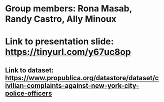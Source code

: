 # Group members: Rona Masab, Randy Castro, Ally Minoux






















# Link to presentation slide: https://tinyurl.com/y67uc8op

## Link to dataset: https://www.propublica.org/datastore/dataset/civilian-complaints-against-new-york-city-police-officers
